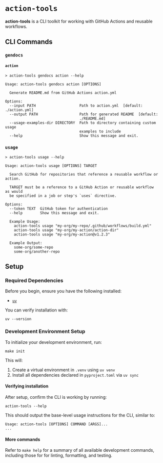 # `action-tools`

**action-tools** is a CLI toolkit for working with GitHub Actions and reusable workflows.

## CLI Commands

### `gendocs`

#### `action`
```
> action-tools gendocs action --help

Usage: action-tools gendocs action [OPTIONS]

  Generate README.md from GitHub Actions action.yml

Options:
  --input PATH                    Path to action.yml  [default: ./action.yml]
  --output PATH                   Path for generated README  [default:
                                  ./README.md]
  --usage-examples-dir DIRECTORY  Path to directory containing custom usage
                                  examples to include
  --help                          Show this message and exit.
```

### `usage`
```
> action-tools usage --help

Usage: action-tools usage [OPTIONS] TARGET

  Search GitHub for repositories that reference a reusable workflow or action.

  TARGET must be a reference to a GitHub Action or reusable workflow as would
  be specified in a job or step's `uses` directive.

Options:
  --token TEXT  GitHub token for authentication
  --help        Show this message and exit.

  Example Usage:
    action-tools usage "my-org/my-repo/.github/workflows/build.yml"
    action-tools usage "my-org/my-action/action-dir"
    action-tools usage "my-org/my-action@v1.2.3"

  Example Output:
    some-org/some-repo
    some-org/another-repo
```

## Setup

### Required Dependencies

Before you begin, ensure you have the following installed:

- [`uv`](https://docs.astral.sh/uv/getting-started/installation/)

You can verify installation with:

```shell
uv --version
```

### Development Environment Setup

To initialize your development environment, run:

```shell
make init
```

This will:

1. Create a virtual environment in `.venv` using `uv venv`
2. Install all dependencies declared in `pyproject.toml` via `uv sync`

#### Verifying installation

After setup, confirm the CLI is working by running:

```text
action-tools --help
```

This should output the base-level usage instructions for the CLI, similar to:

```text
Usage: action-tools [OPTIONS] COMMAND [ARGS]...
...
```

#### More commands

Refer to `make help` for a summary of all available development commands, including those for for linting, formatting, and testing.